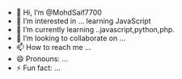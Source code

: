 - 👋 Hi, I’m @MohdSaif7700
- 👀 I’m interested in ... learning JavaScript 
- 🌱 I’m currently learning ..javascript,python,php.
- 💞️ I’m looking to collaborate on ...
- 📫 How to reach me ...
- 😄 Pronouns: ...
- ⚡ Fun fact: ...

<!---
MohdSaif7700/MohdSaif7700 is a ✨ special ✨ repository because its `README.md` (this file) appears on your GitHub profile.
You can click the Preview link to take a look at your changes.
--->

